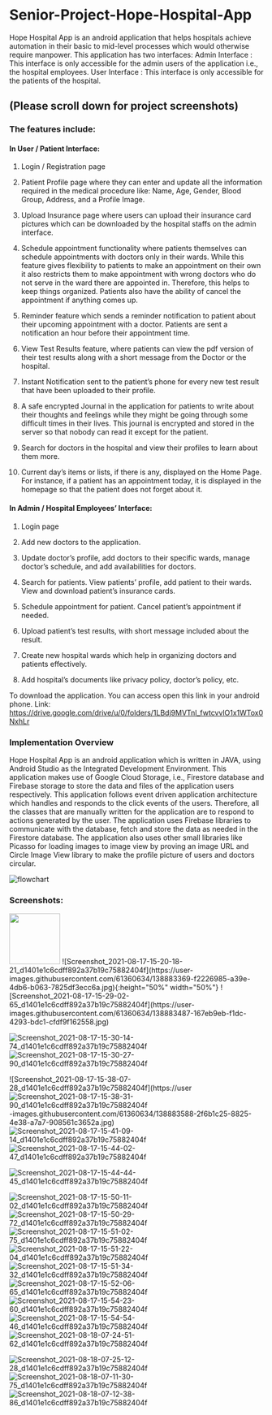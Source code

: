 # Senior-Project-Hope-Hospital-App

Hope Hospital App is an android application that helps hospitals achieve automation in their basic to mid-level processes which would otherwise require manpower. 
This application has two interfaces:
Admin Interface : This interface is only accessible for the admin users of the application i.e., the hospital employees.
User Interface    : This interface is only accessible for the patients of the hospital.

## (Please scroll down for project screenshots)

### The features include:


#### In User / Patient Interface:

1.	Login / Registration page

2.	Patient Profile page where they can enter and update all the information required in the medical procedure like: Name, Age, Gender, Blood Group, Address, and a Profile Image.

3.	Upload Insurance page where users can upload their insurance card pictures which can be downloaded by the hospital staffs on the admin interface.

4.	Schedule appointment functionality where patients themselves can schedule appointments with doctors only in their wards. While this feature gives flexibility to patients to make an appointment on their own it also restricts them to make appointment with wrong doctors who do not serve in the ward there are appointed in. Therefore, this helps to keep things organized. Patients also have the ability of cancel the appointment if anything comes up.

5.	Reminder feature which sends a reminder notification to patient about their upcoming appointment with a doctor. Patients are sent a notification an hour before their appointment time.

6.	View Test Results feature, where patients can view the pdf version of their test results along with a short message from the Doctor or the hospital.

7.	Instant Notification sent to the patient’s phone for every new test result that have been uploaded to their profile.

8.	A safe encrypted Journal in the application for patients to write about their thoughts and feelings while they might be going through some difficult times in their lives. This journal is encrypted and stored in the server so that nobody can read it except for the patient.

9.	Search for doctors in the hospital and view their profiles to learn about them more.

10.	Current day’s items or lists, if there is any, displayed on the Home Page. For instance, if a patient has an appointment today, it is displayed in the homepage so that the patient does not forget about it.


#### In Admin / Hospital Employees’ Interface:

1.	Login page

2.	Add new doctors to the application.

3.	Update doctor’s profile, add doctors to their specific wards, manage doctor’s schedule, and add availabilities for doctors.

4.	Search for patients. View patients’ profile, add patient to their wards. View and download patient’s insurance cards.

5.	Schedule appointment for patient. Cancel patient’s appointment if needed.

6.	Upload patient’s test results, with short message included about the result.

7.	Create new hospital wards which help in organizing doctors and patients effectively.

8.	Add hospital’s documents like privacy policy, doctor’s policy, etc.


To download the application. You can access open this link in your android phone.
Link: https://drive.google.com/drive/u/0/folders/1LBdj9MVTnl_fwtcvvlO1x1WTox0NxhLr


### Implementation Overview

Hope Hospital App is an android application which is written in JAVA, using Android Studio as the Integrated Development Environment. This application makes use of Google Cloud 
Storage, i.e., Firestore database and Firebase storage to store the data and files of the application users respectively. This application follows event driven application 
architecture which handles and responds to the click events of the users. Therefore, all the classes that are manually written for the application are to respond to actions 
generated by the user. The application uses Firebase libraries to communicate with the database, fetch and store the data as needed in the Firestore database. The application 
also uses other small libraries like Picasso for loading images to image view by proving an image URL and Circle Image View library to make the profile picture of users and 
doctors circular.

![flowchart](https://user-images.githubusercontent.com/61360634/138885042-2a82e6c2-1109-42a4-b3ee-998a52e5dfa2.jpg)

### Screenshots:

<img src="https://user-images.githubusercontent.com/61360634/138883369-f2226985-a39e-4db6-b063-7825df3ecc6a.jpg" width="100" height="100">
![Screenshot_2021-08-17-15-20-18-21_d1401e1c6cdff892a37b19c75882404f](https://user-images.githubusercontent.com/61360634/138883369-f2226985-a39e-4db6-b063-7825df3ecc6a.jpg){:height="50%" width="50%"}
![Screenshot_2021-08-17-15-29-02-65_d1401e1c6cdff892a37b19c75882404f](https://user-images.githubusercontent.com/61360634/138883487-167eb9eb-f1dc-4293-bdc1-cfdf9f162558.jpg)

![Screenshot_2021-08-17-15-30-14-74_d1401e1c6cdff892a37b19c75882404f](https://user-images.githubusercontent.com/61360634/138883512-c1623a9f-8904-4e62-b16b-4f093b494de8.jpg)
![Screenshot_2021-08-17-15-30-27-90_d1401e1c6cdff892a37b19c75882404f](https://user-images.githubusercontent.com/61360634/138883540-eb3a9e3f-c8c1-41b1-a349-696efedbf238.jpg)

![Screenshot_2021-08-17-15-38-07-28_d1401e1c6cdff892a37b19c75882404f](https://user
![Screenshot_2021-08-17-15-38-31-90_d1401e1c6cdff892a37b19c75882404f](https://user-images.githubusercontent.com/61360634/138883615-7acf452d-0bc0-4c33-90d6-dfd6f997a881.jpg)
-images.githubusercontent.com/61360634/138883588-2f6b1c25-8825-4e38-a7a7-908561c3652a.jpg)
![Screenshot_2021-08-17-15-41-09-14_d1401e1c6cdff892a37b19c75882404f](https://user-images.githubusercontent.com/61360634/138883693-d91b8248-dada-4f3d-8ac3-4c7070c1631d.jpg)
![Screenshot_2021-08-17-15-44-02-47_d1401e1c6cdff892a37b19c75882404f](https://user-images.githubusercontent.com/61360634/138883722-8d478a92-17f7-4448-80ba-487142dcebb1.jpg)

![Screenshot_2021-08-17-15-44-44-45_d1401e1c6cdff892a37b19c75882404f](https://user-images.githubusercontent.com/61360634/138883835-1ade36e4-0fe8-4c1d-bc0a-5188c24fca82.jpg)

![Screenshot_2021-08-17-15-50-11-02_d1401e1c6cdff892a37b19c75882404f](https://user-images.githubusercontent.com/61360634/138883875-efa248de-f33f-4a52-89a6-510dd8ff5942.jpg)
![Screenshot_2021-08-17-15-50-29-72_d1401e1c6cdff892a37b19c75882404f](https://user-images.githubusercontent.com/61360634/138883886-30a2da36-f94b-475d-aa02-6c985c9597b0.jpg)
![Screenshot_2021-08-17-15-51-02-75_d1401e1c6cdff892a37b19c75882404f](https://user-images.githubusercontent.com/61360634/138884064-61270559-ca2c-4317-b8da-93a2b07a5984.jpg)
![Screenshot_2021-08-17-15-51-22-04_d1401e1c6cdff892a37b19c75882404f](https://user-images.githubusercontent.com/61360634/138884100-d6bf3968-47e5-4cfb-9d9c-d4d520f62313.jpg)
![Screenshot_2021-08-17-15-51-34-32_d1401e1c6cdff892a37b19c75882404f](https://user-images.githubusercontent.com/61360634/138884141-d6213499-8234-4d86-a7ea-7071ec8f7474.jpg)
![Screenshot_2021-08-17-15-52-06-65_d1401e1c6cdff892a37b19c75882404f](https://user-images.githubusercontent.com/61360634/138884187-3a9962e8-634d-4584-9825-e60bbf2e92ed.jpg)
![Screenshot_2021-08-17-15-54-23-60_d1401e1c6cdff892a37b19c75882404f](https://user-images.githubusercontent.com/61360634/138884206-f95f6df2-f22c-4045-9ec9-b3e58c06b820.jpg)
![Screenshot_2021-08-17-15-54-54-46_d1401e1c6cdff892a37b19c75882404f](https://user-images.githubusercontent.com/61360634/138884247-6178ccdd-d630-4524-b09c-58b276aba32a.jpg)
![Screenshot_2021-08-18-07-24-51-62_d1401e1c6cdff892a37b19c75882404f](https://user-images.githubusercontent.com/61360634/138884314-066acc2f-fb9c-44aa-9e3c-835d7c055c57.jpg)

![Screenshot_2021-08-18-07-25-12-28_d1401e1c6cdff892a37b19c75882404f](https://user-images.githubusercontent.com/61360634/138884343-b2c8fceb-6ada-4670-876e-802bdf245364.jpg)
![Screenshot_2021-08-18-07-11-30-75_d1401e1c6cdff892a37b19c75882404f](https://user-images.githubusercontent.com/61360634/138884462-50f5072c-23d3-4ba1-81b4-832ba88365c0.jpg)
![Screenshot_2021-08-18-07-12-38-86_d1401e1c6cdff892a37b19c75882404f](https://user-images.githubusercontent.com/61360634/138884474-eb82c960-6994-44ad-8d38-7b142413dd4c.jpg)

